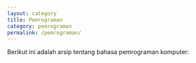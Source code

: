 ```yaml
---
layout: category
title: Pemrograman
category: pemrograman
permalink: /pemrograman/
---
```


Berikut ini adalah arsip tentang bahasa pemrograman komputer:
